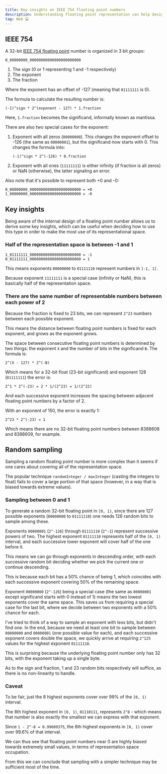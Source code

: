 ```yaml
---
title: Key insights on IEEE 754 floating point numbers
description: Understanding floating point representation can help design systems in order to make the most out of this type.
tag: Web 💻
---
```


## IEEE 754

A 32-bit [IEEE 754 floating point](https://evanw.github.io/float-toy/) number is organized in 3 bit groups:

`0_00000000_00000000000000000000000`

1. The sign (0 or 1 representing 1 and -1 respectively)
2. The exponent
3. The fraction

Where the exponent has an offset of -127 (meaning that `01111111` is 0).

The formula to calculate the resulting number is:

```text
(-1)^sign * 2^(exponent - 127) * 1.fraction
```

Here, `1.fraction` becomes the significand, informally known as mantissa.

There are also two special cases for the exponent:

1. Exponent with all zeros (`00000000`). This changes the exponent offset to -126 (the same as `00000001`), but the significand now starts with 0. This changes the formula into:

   ```text
   (-1)^sign * 2^(-126) * 0.fraction
   ```

2. Exponent with all ones (`11111111`) is either infinity (if fraction is all zeros) or NaN (otherwise), the latter signaling an error.

Also note that it's possible to represent both +0 and -0:

```text
0_00000000_00000000000000000000000 = +0
1_00000000_00000000000000000000000 = -0
```

## Key insights

Being aware of the internal design of a floating point number allows us to derive some key insights, which can be useful when deciding how to use this type in order to make the most use of its representational space.

### Half of the representation space is between -1 and 1

```text
1_01111111_00000000000000000000000 = -1
0_01111111_00000000000000000000000 = 1
```

This means exponents `00000000` to `01111110` represent numbers in `]-1, 1[`.

Because exponent `11111111` is a special case (infinity or NaN), this is basically half of the representation space.

### There are the same number of representable numbers between each power of 2

Because the fraction is fixed to 23 bits, we can represent `2^23` numbers between each possible exponent.

This means the distance between floating point numbers is fixed for each exponent, and grows as the exponent grows.

The space between consecutive floating point numbers is determined by two things: the exponent `X` and the number of bits in the significand `B`. The formula is:

```text
2^(X - 127) * 2^(-B)
```

Which means for a 32-bit float (23-bit significand) and exponent 128 (`01111111`) the error is:

```text
2^1 * 2^(-23) = 2 * 1/(2^23) = 1/(2^22)
```

And each successive exponent increases the spacing between adjacent floating point numbers by a factor of 2.

With an exponent of 150, the error is exactly 1:

```text
2^23 * 2^(-23) = 1
```

Which means there are no 32-bit floating point numbers between 8388608 and 8388609, for example.

## Random sampling

Sampling a random floating point number is more complex than it seems if one cares about covering all of the representation space.

The popular technique `randomInteger / maxInteger` (casting the integers to float) fails to cover a large portion of that space (however, in a way that is biased towards extreme values).

### Sampling between 0 and 1

To generate a random 32-bit floating point in `[0, 1)`, since there are 127 possible exponents (`00000000` to `01111110`) one needs 126 random bits to sample among these.

Exponents `00000001` (`2^-126`) through `01111110` (`2^-1`) represent successive powers of two. The highest exponent `01111110` represents half of the `[0, 1)` interval, and each successive lower exponent will cover half of the one before it.

This means we can go through exponents in descending order, with each successive random bit deciding whether we pick the current one or continue descending.

This is because each bit has a 50% chance of being 1, which coincides with each successive exponent covering 50% of the remaining space.

Exponent `00000000` (`2^-126`) being a special case (the same as `00000001` except significand starts with 0 instead of 1) means the two lowest exponents cover the same space. This saves us from requiring a special case for the last bit, where we decide between two exponents with a 50% chance for each.

I've tried to think of a way to sample an exponent with less bits, but didn't find one. In the end, because we need at least one bit to sample between `00000000` and `00000001` (one possible value for each), and each successive exponent covers double the space, we quickly arrive at requiring `2^125` values for the highest exponent `01111110`.

This is surprising because the underlying floating point number only has 32 bits, with the exponent taking up a single byte.

As to the sign and fraction, 1 and 23 random bits respectively will suffice, as there is no non-linearity to handle.

### Caveat

To be fair, just the 8 highest exponents cover over 99% of the `[0, 1)` interval.

The 8th highest exponent in `[0, 1)`, `01110111`, represents `2^8` - which means that number is also exactly the smallest we can express with that exponent.

Since `1 - 2^-8 = 0.99609375`, the 8th highest exponents in `[0, 1)` cover over 99.6% of that interval.

We can thus see that floating point numbers near 0 are highly biased towards extremely small values, in terms of representation space occupation.

From this we can conclude that sampling with a simpler technique may be sufficient most of the time.
